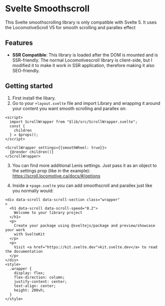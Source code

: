 # Svelte Smoothscroll
This Svelte smoothscrolling library is only compatible with Svelte 5. It uses the LocomotiveScroll V5 for smooth scrolling and parallex effect

## Features
* **SSR Compatible**: This library is loaded after the DOM is mounted and is SSR-friendly. The normal Locomotivescroll library is client-side, but I modified it to make it work in SSR application, therefore making it also SEO-friendly.

## Getting started
1. First install the libary.
2. Go to your `+layout.svelte` file and import Library and wrapping it around your content you want smooth scrolling and parallex on:
```svelte
<script>
  import ScrollWrapper from "$lib/src/ScrollWrapper.svelte";
  const {
    children
  } = $props();
</script>

<ScrollWrapper settings={{smoothWheel: true}}>
  {@render children()}
</ScrollWrapper>
```
3. You can find more additional Lenis settings. Just pass it as an object to the settings prop (like in the example): https://scroll.locomotive.ca/docs/#/options

4. Inside a `+page.svelte` you can add smoothscroll and parallex just like you normally would:
```svelte
<div data-scroll data-scroll-section class="wrapper"
>
  <h1 data-scroll data-scroll-speed="0.2">
    Welcome to your library project
  </h1>
  <p>
    Create your package using @sveltejs/package and preview/showcase your work
    with SvelteKit
  </p>
  <p>
    Visit <a href="https://kit.svelte.dev">kit.svelte.dev</a> to read the documentation
  </p>
</div>
<style>
  .wrapper {
    display: flex;
    flex-direction: column;
    justify-content: center;
    text-align: center;
    height: 200vh;
  }
</style>
```
